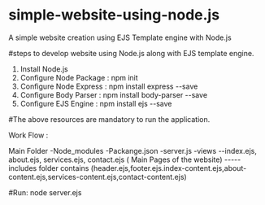 # simple-website-using-node.js
A simple website creation using EJS Template engine with Node.js

#steps to develop website using Node.js along with EJS template engine. 

1. Install Node.js
2. Configure Node Package : npm init
3. Configure Node Express : npm install express --save
4. Configure Body Parser : npm install body-parser --save
5. Configure EJS Engine : npm install ejs --save
 
#The above resources are mandatory to run the application. 

Work Flow : 

Main Folder
-Node_modules
-Packange.json
-server.js
-views
--index.ejs, about.ejs, services.ejs, contact.ejs ( Main Pages of the website)
-----includes folder contains (header.ejs,footer.ejs.index-content.ejs,about-content.ejs,services-content.ejs,contact-content.ejs)

#Run: node server.ejs
